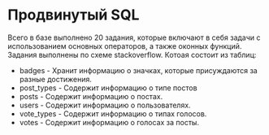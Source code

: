 # Продвинутый SQL
Всего в базе выполнено 20 задания, которые включают в себя задачи с использованием основных операторов, а также оконных функций.
Задания выполнены по схеме stackoverflow. Котоая состоит из таблиц:
* badges - Хранит информацию о значках, которые присуждаются за разные достижения.
* post_types - Содержит информацию о типе постов
* posts - Содержит информацию о постах.
* users - Содержит информацию о пользователях.
* vote_types - Содержит информацию о типах голосов.
* votes - Содержит информацию о голосах за посты.
